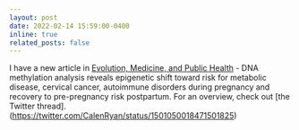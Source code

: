 ```yaml
---
layout: post
date: 2022-02-14 15:59:00-0400
inline: true
related_posts: false
---
```


I have a new article in [Evolution, Medicine, and Public Health](https://doi.org/10.1093/emph/eoac003) - DNA methylation analysis reveals epigenetic shift toward risk for metabolic disease, cervical cancer, autoimmune disorders during pregnancy and recovery to pre-pregnancy risk postpartum. For an overview, check out [the Twitter thread].(https://twitter.com/CalenRyan/status/1501050018471501825)